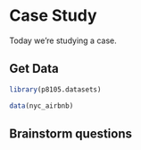 Case Study
================

Today we’re studying a case.

## Get Data

``` r
library(p8105.datasets)

data(nyc_airbnb)
```

## Brainstorm questions
